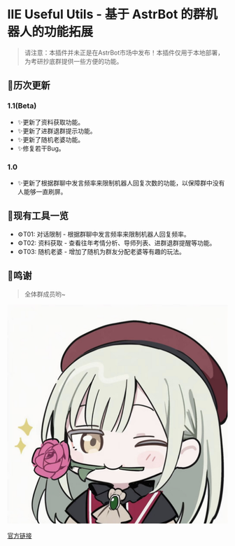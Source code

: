 # IIE Useful Utils - 基于 AstrBot 的群机器人的功能拓展

> 请注意：本插件并未正是在AstrBot市场中发布！本插件仅用于本地部署，为考研抄底群提供一些方便的功能。

## 💬历次更新

### 1.1(Beta)
*   ✨更新了资料获取功能。
*   ✨更新了进群退群提示功能。
*   ✨更新了随机老婆功能。
*   ✨修复若干Bug。

### 1.0
*   ✨更新了根据群聊中发言频率来限制机器人回复次数的功能，以保障群中没有人能够一直刷屏。


## 🧩现有工具一览

*   ⚙️T01: 对话限制 - 根据群聊中发言频率来限制机器人回复频率。
*   ⚙️T02: 资料获取 - 查看往年考情分析、导师列表、进群退群提醒等功能。
*   ⚙️T03: 随机老婆 - 增加了随机为群友分配老婆等有趣的玩法。

## 🌟鸣谢

> 全体群成员哟~
<a >
  <img src="./locals/wifes/Mortis.jpg"/>
</a>

[官方链接](https://docs.astrbot.app/dev/star/plugin.html)
